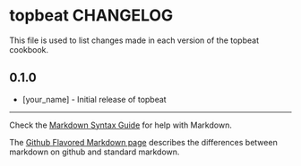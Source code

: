 # topbeat CHANGELOG

This file is used to list changes made in each version of the topbeat cookbook.

## 0.1.0
- [your_name] - Initial release of topbeat

- - -
Check the [Markdown Syntax Guide](http://daringfireball.net/projects/markdown/syntax) for help with Markdown.

The [Github Flavored Markdown page](http://github.github.com/github-flavored-markdown/) describes the differences between markdown on github and standard markdown.

